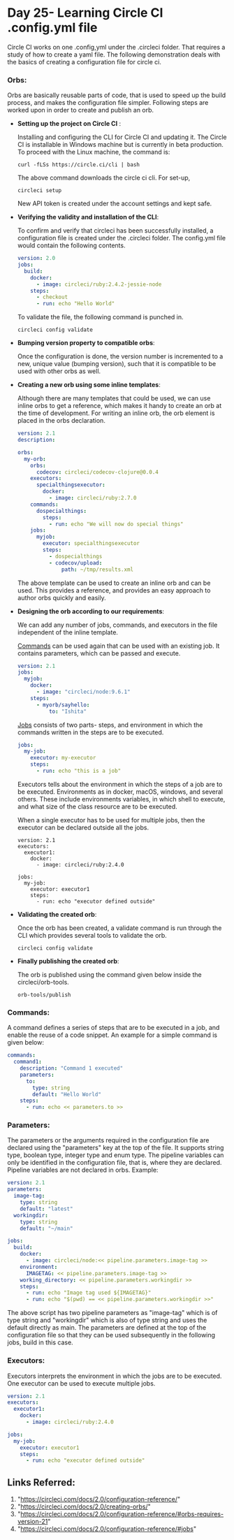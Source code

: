 # Day 25- Learning Circle CI .config.yml file

Circle CI works on one .config,yml under the .circleci folder. That requires a study of how to create a yaml file. The following demonstration deals with the basics of creating a configuration file for circle ci.

### Orbs:

Orbs are basically reusable parts of code, that is used to speed up the build process, and makes the configuration file simpler. Following steps are worked upon in order to create and publish an orb.

* **Setting up the project on Circle CI** : 

  Installing and configuring the CLI for Circle CI and updating it. The Circle CI is installable in Windows machine but is currently in beta production. To proceed with the Linux machine, the command is:

  ```
  curl -fLSs https://circle.ci/cli | bash
  ```

  The above command downloads the circle ci cli. For set-up, 	

  ```
  circleci setup
  ```

  New API token is created under the account settings and kept safe.

* **Verifying the validity and installation of the CLI**:  

  To confirm and verify that circleci has been successfully installed, a configuration file is created under the .circleci folder. The config.yml file would contain the following contents.

  ```yaml
  version: 2.0
  jobs:
    build:
      docker:
        - image: circleci/ruby:2.4.2-jessie-node
      steps:
        - checkout
        - run: echo "Hello World"
  ```

  To validate the file, the following command is punched in.

  ```
  circleci config validate
  ```

* **Bumping version property to compatible orbs**: 

  Once the configuration is done, the version number is incremented to a new, unique value (bumping version), such that it is compatible to be used with other orbs as well.

* **Creating a new orb using some inline templates**:

  Although there are many templates that could be used, we can use inline orbs to get a reference, which makes it handy to create an orb at the time of development. For writing an inline orb, the orb element is placed in the orbs declaration.

  ```yaml
  version: 2.1
  description: 
  
  orbs:
    my-orb:
      orbs:
        codecov: circleci/codecov-clojure@0.0.4
      executors:
        specialthingsexecutor:
          docker:
            - image: circleci/ruby:2.7.0
      commands:
        dospecialthings:
          steps:
            - run: echo "We will now do special things"
      jobs:
        myjob:
          executor: specialthingsexecutor
          steps:
            - dospecialthings
            - codecov/upload:
                path: ~/tmp/results.xml
  
  ```

  The above template can be used to create an inline orb and can be used. This provides a reference, and provides an easy approach to author orbs quickly and easily.

* **Designing the orb according to our requirements**:

  We can add any number of jobs, commands, and executors in the file independent of the inline template. 

  <u>Commands</u> can be used again that can be used with an existing job. It contains parameters, which can be passed and execute.

  ```yaml
  version: 2.1
  jobs:
    myjob:
      docker:
        - image: "circleci/node:9.6.1"
      steps:
        - myorb/sayhello:
            to: "Ishita"
  ```

  <u>Jobs</u> consists of two parts- steps, and environment in which the commands written in the steps are to be executed. 

  ```yaml
  jobs:
    my-job:
      executor: my-executor
      steps:
        - run: echo "this is a job"
  ```

  Executors tells about the environment in which the steps of a job are to be executed. Environments as in docker, macOS, windows, and several others. These include environments variables, in which shell to execute, and what size of the class resource are to be executed.

  When a single executor has to be used for multiple jobs, then the executor can be declared outside all the jobs.

  ```
  version: 2.1
  executors:
    executor1:
      docker:
        - image: circleci/ruby:2.4.0
  
  jobs:
    my-job:
      executor: executor1
      steps:
        - run: echo "executor defined outside"
  ```

  

* **Validating the created orb**:

  Once the orb has been created, a validate command is run through the CLI which provides several tools to validate the orb.

  ```
  circleci config validate
  ```

  

* **Finally publishing the created orb**:

  The orb is published using the command given below inside the circleci/orb-tools.

  ```
  orb-tools/publish
  ```

  

### Commands:

A command defines a series of steps that are to be executed in a job, and enable the reuse of a code snippet. An example for a simple command is given below:

```yaml
commands:
  command1:
    description: "Command 1 executed"
    parameters:
      to:
        type: string
        default: "Hello World"
    steps:
      - run: echo << parameters.to >>
```

### Parameters:

The parameters or the arguments required in the configuration file are declared using the "parameters" key at the top of the file. It supports string type, boolean type, integer type and enum type. The pipeline variables can only be identified in the configuration file, that is, where they are declared. Pipeline variables are not declared in orbs. Example:

```yaml
version: 2.1
parameters:
  image-tag:
    type: string
    default: "latest"
  workingdir:
    type: string
    default: "~/main"

jobs:
  build:
    docker:
      - image: circleci/node:<< pipeline.parameters.image-tag >>
    environment:
      IMAGETAG: << pipeline.parameters.image-tag >>
    working_directory: << pipeline.parameters.workingdir >>
    steps:
      - run: echo "Image tag used ${IMAGETAG}"
      - run: echo "$(pwd) == << pipeline.parameters.workingdir >>"
```

The above script has two pipeline parameters as "image-tag" which is of type string and "workingdir" which is also of type string and uses the default directly as main. The parameters are defined at the top of the configuration file so that they can be used subsequently in the following jobs, build in this case. 

### Executors:

Executors interprets the environment  in which the jobs are to be executed. One executor can be used to execute multiple jobs.

```yaml
version: 2.1
executors:
  executor1:
    docker:
      - image: circleci/ruby:2.4.0

jobs:
  my-job:
    executor: executor1
    steps:
      - run: echo "executor defined outside"
```



## Links Referred:

1. "https://circleci.com/docs/2.0/configuration-reference/"
2. "https://circleci.com/docs/2.0/creating-orbs/"
3. "https://circleci.com/docs/2.0/configuration-reference/#orbs-requires-version-21"
4. "https://circleci.com/docs/2.0/configuration-reference/#jobs"